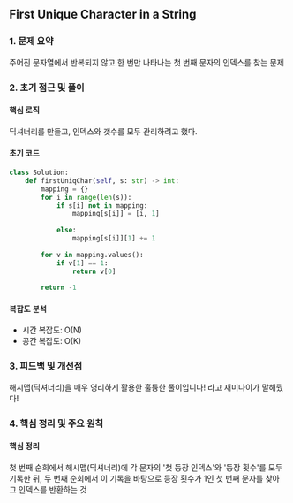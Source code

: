 ## First Unique Character in a String

### 1. 문제 요약

주어진 문자열에서 반복되지 않고 한 번만 나타나는 첫 번째 문자의 인덱스를 찾는 문제

### 2. 초기 접근 및 풀이

#### 핵심 로직

딕셔너리를 만들고, 인덱스와 갯수를 모두 관리하려고 했다.

#### 초기 코드

```python
class Solution:
    def firstUniqChar(self, s: str) -> int:
        mapping = {}
        for i in range(len(s)):
            if s[i] not in mapping:
                mapping[s[i]] = [i, 1]
                
            else:
                mapping[s[i]][1] += 1
                
        for v in mapping.values():
            if v[1] == 1:
                return v[0]
            
        return -1
```

#### 복잡도 분석

- 시간 복잡도: O(N)
- 공간 복잡도: O(K)

### 3. 피드백 및 개선점

해시맵(딕셔너리)을 매우 영리하게 활용한 훌륭한 풀이입니다! 라고 재미나이가 말해줬다!


### 4. 핵심 정리 및 주요 원칙

#### 핵심 정리

 첫 번째 순회에서 해시맵(딕셔너리)에 각 문자의 '첫 등장 인덱스'와 '등장 횟수'를 모두 기록한 뒤, 두 번째 순회에서 이 기록을 바탕으로 등장 횟수가 1인 첫 번째 문자를 찾아 그 인덱스를 반환하는 것